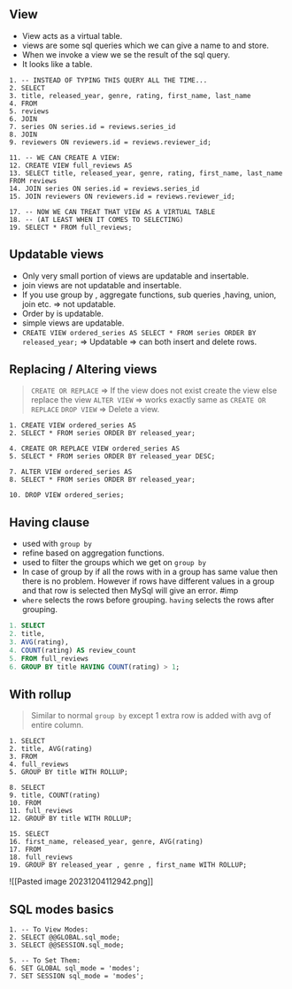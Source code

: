 ## View

- View acts as a virtual table.
- views are some sql queries which we can give a name to and store. 
- When we invoke a view we se the result of the sql query.
- It looks like a table.

```
1. -- INSTEAD OF TYPING THIS QUERY ALL THE TIME...
2. SELECT
3. title, released_year, genre, rating, first_name, last_name
4. FROM
5. reviews
6. JOIN
7. series ON series.id = reviews.series_id
8. JOIN
9. reviewers ON reviewers.id = reviews.reviewer_id;

11. -- WE CAN CREATE A VIEW:
12. CREATE VIEW full_reviews AS
13. SELECT title, released_year, genre, rating, first_name, last_name FROM reviews
14. JOIN series ON series.id = reviews.series_id
15. JOIN reviewers ON reviewers.id = reviews.reviewer_id;

17. -- NOW WE CAN TREAT THAT VIEW AS A VIRTUAL TABLE
18. -- (AT LEAST WHEN IT COMES TO SELECTING)
19. SELECT * FROM full_reviews;
```
## Updatable views

- Only very small portion of views are updatable and insertable.
- join views are not updatable and insertable.
- If you use group by , aggregate functions, sub queries ,having, union, join etc. => not updatable.
- Order by is updatable.
- simple views are updatable.
- `CREATE VIEW ordered_series AS SELECT * FROM series ORDER BY released_year;` => Updatable => can both insert and delete rows.
## Replacing / Altering views

> `CREATE OR REPLACE` => If the view does not exist create the view else replace the view
> `ALTER VIEW` => works exactly same as `CREATE OR REPLACE`
> `DROP VIEW` => Delete a view.

```
1. CREATE VIEW ordered_series AS
2. SELECT * FROM series ORDER BY released_year;

4. CREATE OR REPLACE VIEW ordered_series AS
5. SELECT * FROM series ORDER BY released_year DESC;

7. ALTER VIEW ordered_series AS
8. SELECT * FROM series ORDER BY released_year;

10. DROP VIEW ordered_series;
```



## Having clause

- used with `group by`
- refine based on aggregation functions. 
- used to filter the groups which we get on `group by`
-  In case of group by if all the rows with in a group has same value then there is no problem. However if rows have different values in a group and that row is selected then MySql will give an error. #imp
- `where` selects the rows before grouping. `having` selects the rows after grouping.

```sql
1. SELECT
2. title,
3. AVG(rating),
4. COUNT(rating) AS review_count
5. FROM full_reviews
6. GROUP BY title HAVING COUNT(rating) > 1;
```

## With rollup

> Similar to normal `group by` except 1 extra row is added with avg of entire column.

```
1. SELECT
2. title, AVG(rating)
3. FROM
4. full_reviews
5. GROUP BY title WITH ROLLUP;

8. SELECT
9. title, COUNT(rating)
10. FROM
11. full_reviews
12. GROUP BY title WITH ROLLUP;

15. SELECT
16. first_name, released_year, genre, AVG(rating)
17. FROM
18. full_reviews
19. GROUP BY released_year , genre , first_name WITH ROLLUP;

```
![[Pasted image 20231204112942.png]]
## SQL modes basics

```
1. -- To View Modes:
2. SELECT @@GLOBAL.sql_mode;
3. SELECT @@SESSION.sql_mode;

5. -- To Set Them:
6. SET GLOBAL sql_mode = 'modes';
7. SET SESSION sql_mode = 'modes';
```